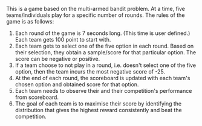This is a game based on the multi-armed bandit problem. At a time, five teams/individuals play for a specific number of rounds. The rules of the game is as follows:

1) Each round of the game is 7 seconds long. (This time is user defined.) Each team gets 100 point to start with.
2) Each team gets to select one of the five option in each round. Based on their selection, they obtain a sample/score for that particular option. The score can be negative or positive.
3) If a team choose to not play in a round, i.e. doesn't select one of the five option, then the team incurs the most negative score of -25.
4) At the end of each round, the scoreboard is updated with each team's chosen option and obtained score for that option.
5) Each team needs to observe their and their competition's performance from scoreboard.
6) The goal of each team is to maximise their score by identifying the distribution that gives the highest reward consistently and beat the competition.

